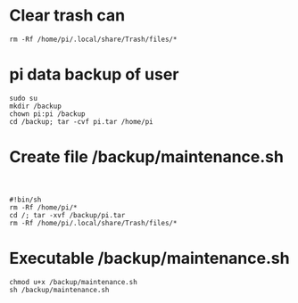 # Clear trash can  
```
rm -Rf /home/pi/.local/share/Trash/files/*  
```
# pi data backup of user  
```
sudo su
mkdir /backup  
chown pi:pi /backup  
cd /backup; tar -cvf pi.tar /home/pi  
```
# Create file /backup/maintenance.sh  
```
#!bin/sh  
rm -Rf /home/pi/*  
cd /; tar -xvf /backup/pi.tar  
rm -Rf /home/pi/.local/share/Trash/files/*  
```
# Executable /backup/maintenance.sh  
```
chmod u+x /backup/maintenance.sh
sh /backup/maintenance.sh
```
